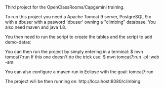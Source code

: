 Third project for the OpenClassRooms/Capgemini training.

To run this project you need a Apache Tomcat 9 server, PostgreSQL 9.x with a dbuser with a pasword 'dbuser' owning a "climbing" database. You also need maven and java 1.8.

You then need to run the script to create the tables and the script to add demo-datas: 

You can then run the project by simply entering in a terminal: $ mvn tomcat7:run
If this one doesn't do the trick use: $ mvn tomcat7:run -pl :web -am

You can also configure a maven run in Eclipse with the goal: tomcat7:run

The project will be then running on: http://localhost:8080/climbing

